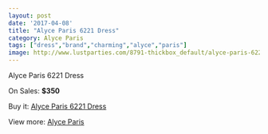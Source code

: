 ```yaml
---
layout: post
date: '2017-04-08'
title: "Alyce Paris 6221 Dress"
category: Alyce Paris
tags: ["dress","brand","charming","alyce","paris"]
image: http://www.lustparties.com/8791-thickbox_default/alyce-paris-6221-dress.jpg
---
```

Alyce Paris 6221 Dress

On Sales: **$350**
<a href="https://www.lustparties.com/en/alyce-paris/3022-alyce-paris-6221-dress.html"><amp-img layout="responsive" width="600" height="600" src="//www.lustparties.com/8791-thickbox_default/alyce-paris-6221-dress.jpg" alt="Alyce Paris 6221 Dress 0" /></a>
<a href="https://www.lustparties.com/en/alyce-paris/3022-alyce-paris-6221-dress.html"><amp-img layout="responsive" width="600" height="600" src="//www.lustparties.com/8792-thickbox_default/alyce-paris-6221-dress.jpg" alt="Alyce Paris 6221 Dress 1" /></a>

Buy it: [Alyce Paris 6221 Dress](https://www.lustparties.com/en/alyce-paris/3022-alyce-paris-6221-dress.html "Alyce Paris 6221 Dress")

View more: [Alyce Paris](https://www.lustparties.com/en/7-alyce-paris "Alyce Paris")